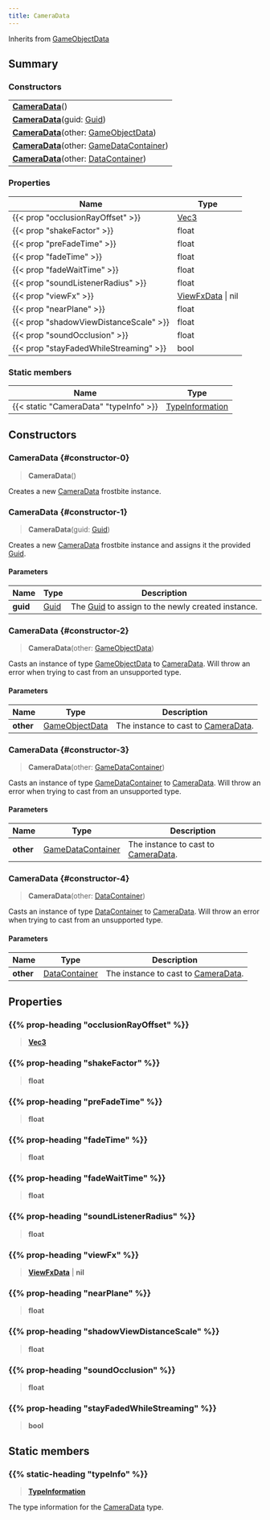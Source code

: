 ```yaml
---
title: CameraData
---
```


Inherits from [GameObjectData](/vext/ref/fb/gameobjectdata)

## Summary

### Constructors

|  |
| --- |
| **[CameraData](#constructor-0)**() |
| **[CameraData](#constructor-1)**(guid: [Guid](/vext/ref/shared/type/guid)) |
| **[CameraData](#constructor-2)**(other: [GameObjectData](/vext/ref/fb/gameobjectdata)) |
| **[CameraData](#constructor-3)**(other: [GameDataContainer](/vext/ref/fb/gamedatacontainer)) |
| **[CameraData](#constructor-4)**(other: [DataContainer](/vext/ref/shared/type/datacontainer)) |

### Properties

| Name | Type |
| ---- | ---- |
| {{< prop "occlusionRayOffset" >}} | [Vec3](/vext/ref/shared/type/vec3) |
| {{< prop "shakeFactor" >}} | float |
| {{< prop "preFadeTime" >}} | float |
| {{< prop "fadeTime" >}} | float |
| {{< prop "fadeWaitTime" >}} | float |
| {{< prop "soundListenerRadius" >}} | float |
| {{< prop "viewFx" >}} | [ViewFxData](/vext/ref/fb/viewfxdata) \| nil |
| {{< prop "nearPlane" >}} | float |
| {{< prop "shadowViewDistanceScale" >}} | float |
| {{< prop "soundOcclusion" >}} | float |
| {{< prop "stayFadedWhileStreaming" >}} | bool |

### Static members

| Name | Type |
| ---- | ---- |
| {{< static "CameraData" "typeInfo" >}} | [TypeInformation](/vext/ref/shared/type/typeinformation) |

## Constructors

### CameraData {#constructor-0}

> **CameraData**()

Creates a new [CameraData](/vext/ref/fb/cameradata) frostbite instance.

### CameraData {#constructor-1}

> **CameraData**(guid: [Guid](/vext/ref/shared/type/guid))

Creates a new [CameraData](/vext/ref/fb/cameradata) frostbite instance and assigns it the provided [Guid](/vext/ref/shared/type/guid).

#### Parameters

| Name | Type | Description |
| ---- | ---- | ----------- |
| **guid** | [Guid](/vext/ref/shared/type/guid) | The [Guid](/vext/ref/shared/type/guid) to assign to the newly created instance. |

### CameraData {#constructor-2}

> **CameraData**(other: [GameObjectData](/vext/ref/fb/gameobjectdata))

Casts an instance of type [GameObjectData](/vext/ref/fb/gameobjectdata) to [CameraData](/vext/ref/fb/cameradata). Will throw an error when trying to cast from an unsupported type.

#### Parameters

| Name | Type | Description |
| ---- | ---- | ----------- |
| **other** | [GameObjectData](/vext/ref/fb/gameobjectdata) | The instance to cast to [CameraData](/vext/ref/fb/cameradata). |

### CameraData {#constructor-3}

> **CameraData**(other: [GameDataContainer](/vext/ref/fb/gamedatacontainer))

Casts an instance of type [GameDataContainer](/vext/ref/fb/gamedatacontainer) to [CameraData](/vext/ref/fb/cameradata). Will throw an error when trying to cast from an unsupported type.

#### Parameters

| Name | Type | Description |
| ---- | ---- | ----------- |
| **other** | [GameDataContainer](/vext/ref/fb/gamedatacontainer) | The instance to cast to [CameraData](/vext/ref/fb/cameradata). |

### CameraData {#constructor-4}

> **CameraData**(other: [DataContainer](/vext/ref/shared/type/datacontainer))

Casts an instance of type [DataContainer](/vext/ref/shared/type/datacontainer) to [CameraData](/vext/ref/fb/cameradata). Will throw an error when trying to cast from an unsupported type.

#### Parameters

| Name | Type | Description |
| ---- | ---- | ----------- |
| **other** | [DataContainer](/vext/ref/shared/type/datacontainer) | The instance to cast to [CameraData](/vext/ref/fb/cameradata). |

## Properties

### {{% prop-heading "occlusionRayOffset" %}}

> **[Vec3](/vext/ref/shared/type/vec3)**

### {{% prop-heading "shakeFactor" %}}

> **float**

### {{% prop-heading "preFadeTime" %}}

> **float**

### {{% prop-heading "fadeTime" %}}

> **float**

### {{% prop-heading "fadeWaitTime" %}}

> **float**

### {{% prop-heading "soundListenerRadius" %}}

> **float**

### {{% prop-heading "viewFx" %}}

> **[ViewFxData](/vext/ref/fb/viewfxdata)** \| **nil**

### {{% prop-heading "nearPlane" %}}

> **float**

### {{% prop-heading "shadowViewDistanceScale" %}}

> **float**

### {{% prop-heading "soundOcclusion" %}}

> **float**

### {{% prop-heading "stayFadedWhileStreaming" %}}

> **bool**

## Static members

### {{% static-heading "typeInfo" %}}

> **[TypeInformation](/vext/ref/shared/type/typeinformation)**

The type information for the [CameraData](/vext/ref/fb/cameradata) type.

